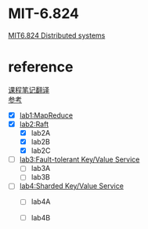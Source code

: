 #	MIT-6.824
[MIT6.824 Distributed systems](https://pdos.csail.mit.edu/6.824/schedule.html "DS")  

#	reference
[课程笔记翻译](https://github.com/feixiao/Distributed-Systems)  
[参考](https://github.com/chaozh/MIT-6.824)  
- [x] [lab1:MapReduce](https://pdos.csail.mit.edu/6.824/labs/lab-1.html)  
- [x] [lab2:Raft](https://pdos.csail.mit.edu/6.824/labs/lab-raft.html)  
	- [x] lab2A  
	- [x] lab2B  
	- [x] lab2C  
- [ ] [lab3:Fault-tolerant Key/Value Service](https://pdos.csail.mit.edu/6.824/labs/lab-kvraft.html)  
	- [ ] lab3A  
	- [ ] lab3B  
- [ ] [lab4:Sharded Key/Value Service](https://pdos.csail.mit.edu/6.824/labs/lab-shard.html)  
	- [ ] lab4A  
	- [ ] lab4B  

